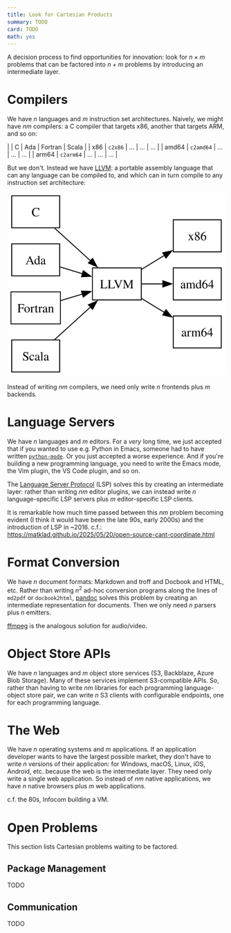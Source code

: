 ```yaml
---
title: Look for Cartesian Products
summary: TODO
card: TODO
math: yes
---
```


A decision process to find opportunities for innovation: look for $n \times m$ problems that can be factored into $n+m$ problems by introducing an intermediate layer.

# Compilers

We have $n$ languages and $m$ instruction set architectures. Naively, we might have $nm$ compilers: a C compiler that targets x86, another that targets ARM, and so on:

|       | C         | Ada | Fortran | Scala |
| x86   | `c2x86`   | ... | ...     | ...   |
| amd64 | `c2amd64` | ... | ...     | ...   |
| arm64 | `c2arm64` | ... | ...     | ...   |

But we don't. Instead we have [LLVM]: a portable assembly language that can any language can be compiled to, and which can in turn compile to any instruction set architecture:

<img src="/assets/content/look-for-cartesian-products/llvm.svg" alt="A graph with a central node labeled LLVM. Nodes representing C, Ada, Fortran, and Scala have arrows pointing to LLVM. Nodes representing x86, amd64, and arm64 have arrows pointed-to by LLVM." style="margin: auto;" />

Instead of writing $nm$ compilers, we need only write $n$ frontends plus $m$ backends.

# Language Servers

We have $n$ languages and $m$ editors. For a _very_ long time, we just accepted that if you wanted to use e.g. Python in Emacs, someone had to have written [`python-mode`][pm]. Or you just accepted a worse experience. And if you're building a new programming language, you need to write the Emacs mode, the Vim plugin, the VS Code plugin, and so on.

The [Language Server Protocol][lsp] (LSP) solves this by creating an intermediate layer: rather than writing $nm$ editor plugins, we can instead write $n$ language-specific LSP servers plus $m$ editor-specific LSP clients.

It is remarkable how much time passed between this $nm$ problem becoming evident (I think it would have been the late 90s, early 2000s) and the introduction of LSP in ~2016. c.f.: https://matklad.github.io/2025/05/20/open-source-cant-coordinate.html

# Format Conversion

We have $n$ document formats: Markdown and troff and Docbook and HTML, etc. Rather than writing $n^2$ ad-hoc conversion programs along the lines of `md2pdf` or `docbook2html`, [pandoc] solves this problem by creating an intermediate representation for documents. Then we only need $n$ parsers plus $n$ emitters.

[ffmpeg] is the analogous solution for audio/video.

# Object Store APIs

We have $n$ languages and $m$ object store services (S3, Backblaze, Azure Blob Storage). Many of these services implement S3-compatible APIs. So, rather than having to write $nm$ libraries for each programming language-object store pair, we can write $n$ S3 clients with configurable endpoints, one for each programming language.

# The Web

We have $n$ operating systems and $m$ applications. If an application developer wants to have the largest possible market, they don't have to write $n$ versions of their application: for Windows, macOS, Linux, iOS, Android, etc. because the web is the intermediate layer. They need only write a single web application. So instead of $nm$ native applications, we have $n$ native browsers plus $m$ web applications.

c.f. the 80s, Infocom building a VM.

# Open Problems

This section lists Cartesian problems waiting to be factored.

## Package Management

TODO

## Communication

TODO

[LLVM]: https://llvm.org/
[ffmpeg]: https://ffmpeg.org/
[lsp]: https://en.wikipedia.org/wiki/Language_Server_Protocol
[pandoc]: https://pandoc.org/
[pm]: https://github.com/emacsmirror/python-mode
